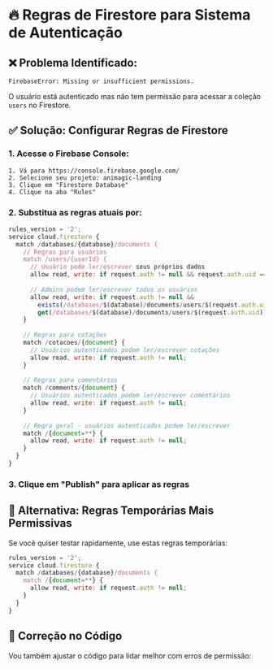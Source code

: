 # 🔥 Regras de Firestore para Sistema de Autenticação

## ❌ **Problema Identificado:**

```
FirebaseError: Missing or insufficient permissions.
```

O usuário está autenticado mas não tem permissão para acessar a coleção `users` no Firestore.

## ✅ **Solução: Configurar Regras de Firestore**

### **1. Acesse o Firebase Console:**
```
1. Vá para https://console.firebase.google.com/
2. Selecione seu projeto: animagic-landing
3. Clique em "Firestore Database"
4. Clique na aba "Rules"
```

### **2. Substitua as regras atuais por:**

```javascript
rules_version = '2';
service cloud.firestore {
  match /databases/{database}/documents {
    // Regras para usuários
    match /users/{userId} {
      // Usuário pode ler/escrever seus próprios dados
      allow read, write: if request.auth != null && request.auth.uid == userId;
      
      // Admins podem ler/escrever todos os usuários
      allow read, write: if request.auth != null && 
        exists(/databases/$(database)/documents/users/$(request.auth.uid)) &&
        get(/databases/$(database)/documents/users/$(request.auth.uid)).data.role == 'admin';
    }
    
    // Regras para cotações
    match /cotacoes/{document} {
      // Usuários autenticados podem ler/escrever cotações
      allow read, write: if request.auth != null;
    }
    
    // Regras para comentários
    match /comments/{document} {
      // Usuários autenticados podem ler/escrever comentários
      allow read, write: if request.auth != null;
    }
    
    // Regra geral - usuários autenticados podem ler/escrever
    match /{document=**} {
      allow read, write: if request.auth != null;
    }
  }
}
```

### **3. Clique em "Publish" para aplicar as regras**

## 🔧 **Alternativa: Regras Temporárias Mais Permissivas**

Se você quiser testar rapidamente, use estas regras temporárias:

```javascript
rules_version = '2';
service cloud.firestore {
  match /databases/{database}/documents {
    match /{document=**} {
      allow read, write: if request.auth != null;
    }
  }
}
```

## 🚀 **Correção no Código**

Vou também ajustar o código para lidar melhor com erros de permissão:

